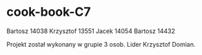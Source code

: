 # cook-book-C7

Bartosz 14038
Krzysztof 13551
Jacek 14054
Bartosz 14432

Projekt został wykonany w grupie 3 osob. 
Lider Krzysztof Domian.

